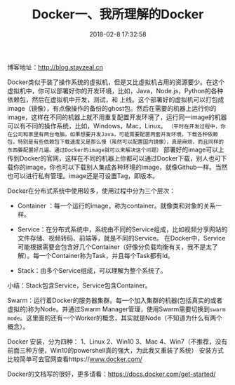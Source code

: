 ﻿---
title: Docker一、我所理解的Docker
date: 2018-02-8 17:32:58
tags:
     - Server
---
博客地址：http://blog.stayzeal.cn

Docker类似于装了操作系统的虚拟机，但是又比虚拟机占用的资源要少。在这个虚拟机中，你可以部署好你的开发环境，比如，Java，Node.js，Python的各种依赖包，然后在虚拟机中开发，测试，和 上线。这个部署好的虚拟机可以打包成image（镜像），有点像操作的备份的ghost包。然后在需要的机器上运行你的image，这样在不同的机器上就不用重复配置开发环境了，运行同一image的机器可以有不同的操作系统，比如，Windows，Mac，Linux。
`（平时在开发过程中，你在公司和家里有两台电脑，如果想要开发Java，可能需要配置两套开发环境，下载各种依赖包，特别是有些依赖包下载速度又是那么慢（虽然可以配置国内镜像），真是麻烦，而且同样的东西要配置好几遍。通过Docker的image就可以来解决这个问题）`
部署好的image可以上传到Docker的官网，这样在不同的机器上你都可以通过Docker下载，别人也可下载你的image，你也可以下载别人集成各种环境的image，就像Github一样。当然也可以进行私有管理。image还是可设置Tag，即版本。
<!--more-->

Docker在分布式系统中使用较多，使用过程中分为三个层次：

- Container ：每一个运行的image，称为container。就像类和对象的关系一样。

- Service：在分布式系统中，系统由不同的Service组成，比如视频分享网站的文件存储、视频转码、前端等，就是不同的Service。  在Docker中，Service可能根据需要会包含好几个Container（好像分负载均衡有关，我不是太了解）。每一个Container称为Task，并且每个Task都有Id。

- Stack：由多个Service组成，可以理解为整个系统了。

小结：Stack包含Service，Service包含Container。

Swarm：运行着Docker的服务器集群。每一个加入集群的机器(包括真实的或者虚拟的)称为Node。并通过Swarm Manager管理，使用Swarm需要切换到`swarm mode`。这里面的还有一个Worker的概念，其实就是Node（不知道为什么有两个概念）。

Docker 安装，分为四种：
1、Linux
2、Win10
3、Mac
4、Win7（不推荐，没有前面三种方便，Win10的powershell真的强大，为此我又重装了系统）
安装方式比较简单可去官网查看https://www.docker.com/

Docker的文档写的很好，更多请看：https://docs.docker.com/get-started/